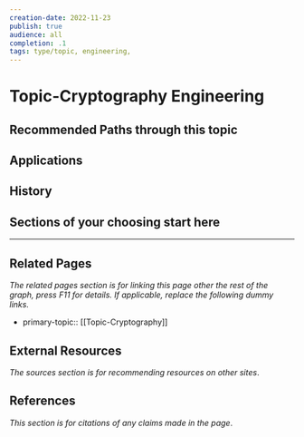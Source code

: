 ```yaml
---
creation-date: 2022-11-23
publish: true
audience: all
completion: .1
tags: type/topic, engineering, 
---
```

# Topic-Cryptography Engineering

## Recommended Paths through this topic

## Applications

## History

## Sections of your choosing start here


---
## Related Pages
*The related pages section is for linking this page other the rest of the graph, press F11 for details. If applicable, replace the following dummy links.*
- primary-topic:: [[Topic-Cryptography]]

## External Resources
*The sources section is for recommending resources on other sites*.

## References
*This section is for citations of any claims made in the page*.